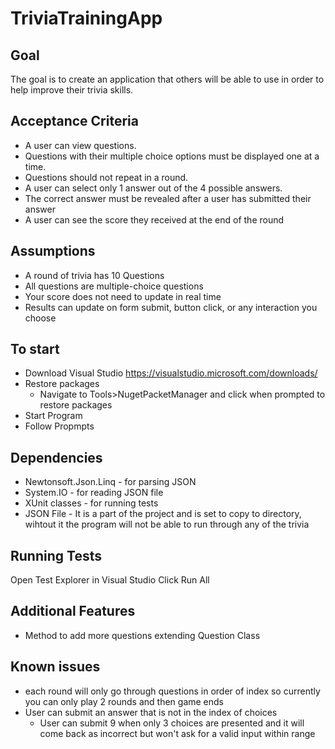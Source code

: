 # TriviaTrainingApp

## Goal
The goal is to create an application that others will be able to use in order to help
improve their trivia skills.  

## Acceptance Criteria
* A user can view questions.
* Questions with their multiple choice options must be displayed one at a time.
* Questions should not repeat in a round.
* A user can select only 1 answer out of the 4 possible answers.
* The correct answer must be revealed after a user has submitted their answer
* A user can see the score they received at the end of the round

## Assumptions
* A round of trivia has 10 Questions
* All questions are multiple-choice questions
* Your score does not need to update in real time
* Results can update on form submit, button click, or any interaction you choose 

## To start 
* Download Visual Studio https://visualstudio.microsoft.com/downloads/
* Restore packages
  * Navigate to Tools>NugetPacketManager and click when prompted to restore packages
* Start Program
* Follow Propmpts

## Dependencies
* Newtonsoft.Json.Linq - for parsing JSON
* System.IO - for reading JSON file
* XUnit classes - for running tests
* JSON File - It is a part of the project and is set to copy to directory, wihtout it the program will not be able to run through any of the trivia

## Running Tests
Open Test Explorer in Visual Studio
Click Run All 


## Additional Features
* Method to add more questions extending Question Class 


## Known issues
* each round will only go through questions in order of index so currently you can only play 2 rounds and then game ends
* User can submit an answer that is not in the index of choices 
  * User can submit 9 when only 3 choices are presented and it will come back as incorrect but won't ask for a valid input within range

